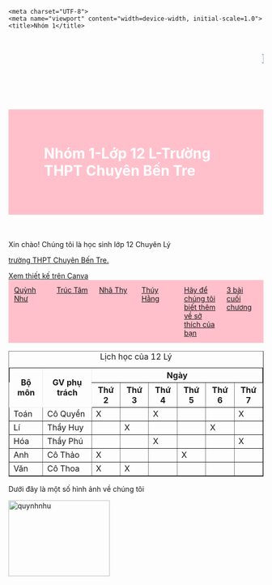 <html lang="en">
<head>

    <meta charset="UTF-8">
    <meta name="viewport" content="width=device-width, initial-scale=1.0">
    <title>Nhóm 1</title>
</head>
    <style>
	h1 {color : white;
        background-color: pink;
        border : 70px solid pink
	   }	
	h2 {color : pink;
	background-color: white;
	border : 10px solid back
	}
        .container { display: flex;
	background-color: pink; 
        }
        .item { flex: 1;
            border: 1px solid pink;
            padding: 10px;
	    color: black;
        }
     <span class=" gradient"><p style=” font-sire: 100px; font-weight: 700; background: linear-gradient(to right, #eb4d4b,#6ab04c); -webkit-background-clip: text; color: transparent;”>Nhóm 1-Lớp 12 L-Trường THPT Chuyên Bến Tre</p></span>
     </style>
 <body>
 <marquee><p style=" color: #3c6382; font-weight: bond; font-size: 2em; font-family: Verdana;"> Nhóm 1 Kính chào thầy Đức ạ</p></marquee>
  <h1>Nhóm 1-Lớp 12 L-Trường THPT Chuyên Bến Tre </h1>
  <p>Xin chào! Chúng tôi là học sinh lớp 12 Chuyên Lý</p>
<p><a href="https://thptchuyenbentre.edu.vn/"> trường THPT Chuyên Bến Tre.</a></p>
<a href="https://www.canva.com/design/DAGWURjI6TI/GzsOBQJAsZMdXbkE0_Z40w/edit?utm_content=DAGWURjI6TI&utm_campaign=designshare&utm_medium=link2&utm_source=sharebutton" target="_blank">Xem thiết kế trên Canva</a>
  <div class="container">
        <div class="item"><a href="qnhu.html">Quỳnh Như</a></div>
        <div class="item"><a href="ttam.html">Trúc Tâm</a></div>
        <div class="item"><a href="nthy.html">Nhã Thy</a></div>
	<div class="item"><a href="thang.html">Thúy Hằng</a></div>
	<div class="item"><a href="bieumau.html">Hãy để chúng tôi biết thêm về sở thích của bạn</a></div>
        <div class="item"><a href="bai16.html">3 bài cuối chương</a></div>
  </div>
 <table border="1">
 <caption>Lịch học của 12 Lý</caption>
 <tr style="border:1px solid">
    	<th rowspan="2">Bộ môn</th>
        <th rowspan="2">GV phụ trách</th>
        <th colspan="6">Ngày</th>
 </tr>
   <tr>
    	<th>Thứ 2</th>
        <th>Thứ 3</th>
        <th>Thứ 4</th>
        <th>Thứ 5</th>
        <th>Thứ 6</th>
        <th>Thứ 7</th>
   </tr>
   <tr>
    	<td>Toán</td>
        <td>Cô Quyền</td>
        <td>X</td>
        <td></td>
        <td>X</td>
        <td></td>
        <td></td>
        <td>X</td>
   </tr>
   <tr>
    	<td>Lí</td>
        <td>Thầy Huy</td>
        <td></td>
        <td>X</td>
        <td></td>
        <td></td>
        <td>X</td>
        <td></td>
   </tr>
   <tr>
    	<td>Hóa</td>
        <td>Thầy Phú</td>
        <td></td>
        <td></td>
        <td>X</td>
        <td></td>
        <td></td>
        <td>X</td>
   </tr>
   <tr>
    	<td>Anh</td>
        <td>Cô Thảo</td>
        <td>X</td>
        <td></td>
        <td></td>
        <td>X</td>
        <td></td>
        <td></td>
   </tr>
   <tr>
    	<td>Văn</td>
        <td>Cô Thoa</td>
        <td>X</td>
        <td>X</td>
        <td></td>
        <td></td>
        <td></td>
        <td></td>
   </tr>
 </table>
<p>Dưới đây là một số hình ảnh về chúng tôi</p>
<img width="200" height="150" alt="quynhnhu" src="https://github.com/user-attachments/assets/dfe5084a-285b-4dfc-8d8d-a270ddb55299">
 </body>
</html>
